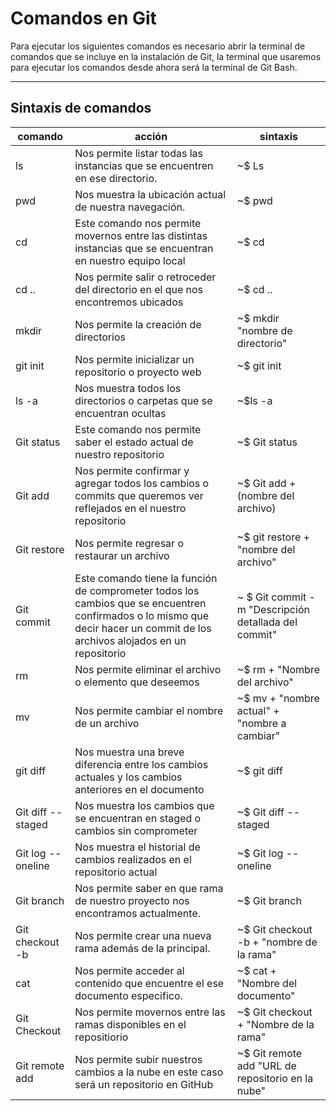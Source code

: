# Comandos en Git

Para ejecutar los siguientes comandos es necesario abrir la terminal de comandos que se incluye en la instalación de Git, la terminal que usaremos para ejecutar los comandos desde ahora será la terminal de Git Bash.

---
## Sintaxis de comandos

|comando|acción|sintaxis|
|-------|------|--------|
|ls |Nos permite listar todas las instancias que se encuentren en ese directorio.|~$ Ls|
|pwd|Nos muestra la ubicación actual de nuestra navegación.|~$ pwd|
|cd|Este comando nos permite movernos entre las distintas instancias que se encuentran en nuestro equipo local|~$ cd|
|cd ..|Nos permite salir o retroceder del directorio en el que nos encontremos ubicados|~$ cd ..|
|mkdir| Nos permite la creación de directorios|~$ mkdir "nombre de directorio"|
|git init|Nos permite inicializar un repositorio o proyecto web|~$ git init|
|ls -a|Nos muestra todos los directorios o carpetas que se encuentran ocultas|~$ls -a|
|Git status|Este comando nos permite saber el estado actual de nuestro repositorio|~$ Git status|
|Git add|Nos permite confirmar y agregar todos los cambios o commits que queremos ver reflejados en el nuestro repositorio|~$ Git add + (nombre del archivo)|
|Git restore|Nos permite regresar o restaurar un archivo|~$ git restore + "nombre del archivo"|
|Git commit|Este comando tiene la función de comprometer todos los cambios que se encuentren confirmados o lo mismo que decir hacer un commit de los archivos alojados en un repositorio|~ $ Git commit -m "Descripción detallada del commit"|
|rm|Nos permite eliminar el archivo o elemento que deseemos |~$ rm + "Nombre del archivo"|
|mv|Nos permite cambiar el nombre de un archivo|~$ mv + "nombre actual" + "nombre a cambiar"|
|git diff| Nos muestra una breve diferencia entre los cambios actuales y los cambios anteriores en el documento|~$ git diff|
|Git diff --staged| Nos muestra los cambios que se encuentran en staged o cambios sin comprometer|~$ Git diff --staged|
|Git log --oneline|Nos muestra el historial de cambios realizados en el repositorio actual|~$ Git log --oneline|
|Git branch|Nos permite saber en que rama de nuestro proyecto nos encontramos actualmente.|~$ Git branch|
|Git checkout -b|Nos permite crear una nueva rama además de la principal.|~$ Git checkout -b + "nombre de la rama"|
|cat |Nos permite acceder al contenido que encuentre el ese documento especifico.|~$ cat + "Nombre del documento"|
|Git Checkout|Nos permite movernos entre las ramas disponibles en el repositiorio|~$ Git checkout + "Nombre de la rama"|
|Git remote add | Nos permite subir nuestros cambios a la nube en este caso será un repositorio en GitHub|~$ Git remote add "URL de repositorio en la nube"

